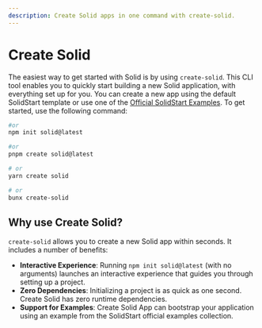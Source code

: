 ```yaml
---
description: Create Solid apps in one command with create-solid.
---
```


# Create Solid

The easiest way to get started with Solid is by using `create-solid`. This CLI tool enables you to quickly start building a new Solid application, with everything set up for you. You can create a new app using the default SolidStart template or use one of the [Official SolidStart Examples](https://github.com/solidjs/solid-start/tree/main/examples). To get started, use the following command:

```bash
#or
npm init solid@latest

#or
pnpm create solid@latest

# or
yarn create solid

# or
bunx create-solid
```

## Why use Create Solid?

`create-solid` allows you to create a new Solid app within seconds. It includes a number of benefits:

- **Interactive Experience**: Running `npm init solid@latest` (with no arguments) launches an interactive experience that guides you through setting up a project.
- **Zero Dependencies**: Initializing a project is as quick as one second. Create Solid has zero runtime dependencies.
- **Support for Examples**: Create Solid App can bootstrap your application using an example from the SolidStart official examples collection.
